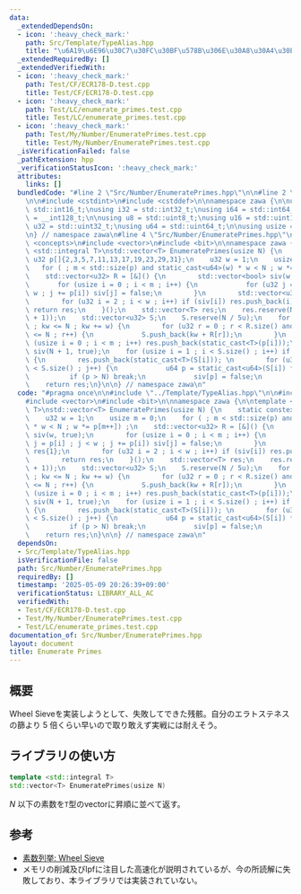 ```yaml
---
data:
  _extendedDependsOn:
  - icon: ':heavy_check_mark:'
    path: Src/Template/TypeAlias.hpp
    title: "\u6A19\u6E96\u30C7\u30FC\u30BF\u578B\u306E\u30A8\u30A4\u30EA\u30A2\u30B9"
  _extendedRequiredBy: []
  _extendedVerifiedWith:
  - icon: ':heavy_check_mark:'
    path: Test/CF/ECR178-D.test.cpp
    title: Test/CF/ECR178-D.test.cpp
  - icon: ':heavy_check_mark:'
    path: Test/LC/enumerate_primes.test.cpp
    title: Test/LC/enumerate_primes.test.cpp
  - icon: ':heavy_check_mark:'
    path: Test/My/Number/EnumeratePrimes.test.cpp
    title: Test/My/Number/EnumeratePrimes.test.cpp
  _isVerificationFailed: false
  _pathExtension: hpp
  _verificationStatusIcon: ':heavy_check_mark:'
  attributes:
    links: []
  bundledCode: "#line 2 \"Src/Number/EnumeratePrimes.hpp\"\n\n#line 2 \"Src/Template/TypeAlias.hpp\"\
    \n\n#include <cstdint>\n#include <cstddef>\n\nnamespace zawa {\n\nusing i16 =\
    \ std::int16_t;\nusing i32 = std::int32_t;\nusing i64 = std::int64_t;\nusing i128\
    \ = __int128_t;\n\nusing u8 = std::uint8_t;\nusing u16 = std::uint16_t;\nusing\
    \ u32 = std::uint32_t;\nusing u64 = std::uint64_t;\n\nusing usize = std::size_t;\n\
    \n} // namespace zawa\n#line 4 \"Src/Number/EnumeratePrimes.hpp\"\n\n#include\
    \ <concepts>\n#include <vector>\n#include <bit>\n\nnamespace zawa {\n\ntemplate\
    \ <std::integral T>\nstd::vector<T> EnumeratePrimes(usize N) {\n    static constexpr\
    \ u32 p[]{2,3,5,7,11,13,17,19,23,29,31};\n    u32 w = 1;\n    usize m = 0;\n \
    \   for ( ; m < std::size(p) and static_cast<u64>(w) * w < N ; w *= p[m++]) ;\n\
    \    std::vector<u32> R = [&]() {\n        std::vector<bool> siv(w, true);\n \
    \       for (usize i = 0 ; i < m ; i++) {\n            for (u32 j = p[i] ; j <\
    \ w ; j += p[i]) siv[j] = false;\n        }\n        std::vector<u32> res{1};\n\
    \        for (u32 i = 2 ; i < w ; i++) if (siv[i]) res.push_back(i);\n       \
    \ return res;\n    }();\n    std::vector<T> res;\n    res.reserve(N / (std::bit_width(N)\
    \ + 1));\n    std::vector<u32> S;\n    S.reserve(N / 5u);\n    for (u32 kw = 0\
    \ ; kw <= N ; kw += w) {\n        for (u32 r = 0 ; r < R.size() and kw + R[r]\
    \ <= N ; r++) {\n            S.push_back(kw + R[r]);\n        }\n    }\n    for\
    \ (usize i = 0 ; i < m ; i++) res.push_back(static_cast<T>(p[i]));\n    std::vector<bool>\
    \ siv(N + 1, true);\n    for (usize i = 1 ; i < S.size() ; i++) if (siv[S[i]])\
    \ {\n        res.push_back(static_cast<T>(S[i])); \n        for (u32 j = i ; j\
    \ < S.size() ; j++) {\n            u64 p = static_cast<u64>(S[i]) * S[j];\n  \
    \          if (p > N) break;\n            siv[p] = false;\n        }\n    }\n\
    \    return res;\n}\n\n} // namespace zawa\n"
  code: "#pragma once\n\n#include \"../Template/TypeAlias.hpp\"\n\n#include <concepts>\n\
    #include <vector>\n#include <bit>\n\nnamespace zawa {\n\ntemplate <std::integral\
    \ T>\nstd::vector<T> EnumeratePrimes(usize N) {\n    static constexpr u32 p[]{2,3,5,7,11,13,17,19,23,29,31};\n\
    \    u32 w = 1;\n    usize m = 0;\n    for ( ; m < std::size(p) and static_cast<u64>(w)\
    \ * w < N ; w *= p[m++]) ;\n    std::vector<u32> R = [&]() {\n        std::vector<bool>\
    \ siv(w, true);\n        for (usize i = 0 ; i < m ; i++) {\n            for (u32\
    \ j = p[i] ; j < w ; j += p[i]) siv[j] = false;\n        }\n        std::vector<u32>\
    \ res{1};\n        for (u32 i = 2 ; i < w ; i++) if (siv[i]) res.push_back(i);\n\
    \        return res;\n    }();\n    std::vector<T> res;\n    res.reserve(N / (std::bit_width(N)\
    \ + 1));\n    std::vector<u32> S;\n    S.reserve(N / 5u);\n    for (u32 kw = 0\
    \ ; kw <= N ; kw += w) {\n        for (u32 r = 0 ; r < R.size() and kw + R[r]\
    \ <= N ; r++) {\n            S.push_back(kw + R[r]);\n        }\n    }\n    for\
    \ (usize i = 0 ; i < m ; i++) res.push_back(static_cast<T>(p[i]));\n    std::vector<bool>\
    \ siv(N + 1, true);\n    for (usize i = 1 ; i < S.size() ; i++) if (siv[S[i]])\
    \ {\n        res.push_back(static_cast<T>(S[i])); \n        for (u32 j = i ; j\
    \ < S.size() ; j++) {\n            u64 p = static_cast<u64>(S[i]) * S[j];\n  \
    \          if (p > N) break;\n            siv[p] = false;\n        }\n    }\n\
    \    return res;\n}\n\n} // namespace zawa\n"
  dependsOn:
  - Src/Template/TypeAlias.hpp
  isVerificationFile: false
  path: Src/Number/EnumeratePrimes.hpp
  requiredBy: []
  timestamp: '2025-05-09 20:26:39+09:00'
  verificationStatus: LIBRARY_ALL_AC
  verifiedWith:
  - Test/CF/ECR178-D.test.cpp
  - Test/My/Number/EnumeratePrimes.test.cpp
  - Test/LC/enumerate_primes.test.cpp
documentation_of: Src/Number/EnumeratePrimes.hpp
layout: document
title: Enumerate Primes
---
```


## 概要

Wheel Sieveを実装しようとして、失敗してできた残骸。自分のエラトステネスの篩より $5$ 倍くらい早いので取り敢えず実戦には耐えそう。

## ライブラリの使い方

```cpp
template <std::integral T>
std::vector<T> EnumeratePrimes(usize N)
```

$N$ 以下の素数を`T`型のvectorに昇順に並べて返す。

## 参考

- [素数列挙: Wheel Sieve](https://37zigen.com/wheel-sieve/)
- メモリの削減及びlpfに注目した高速化が説明されているが、今の所読解に失敗しており、本ライブラリでは実装されていない。
